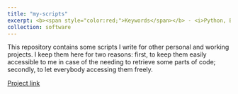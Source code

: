 ```yaml
---
title: "my-scripts"
excerpt: <b><span style="color:red;">Keywords</span></b> - <i>Python, Bash, Scripts</i>. <br/><br/>A collection of scripts I developed for personal and working projects.
collection: software
---
```


This repository contains some scripts I write for other personal and working projects. I keep them here for two reasons: first, to keep them easily accessible to me in case of the needing to retrieve some parts of code; secondly, to let everybody accessing them freely.

[Project link](https://github.com/JustWhit3/my-scripts)

